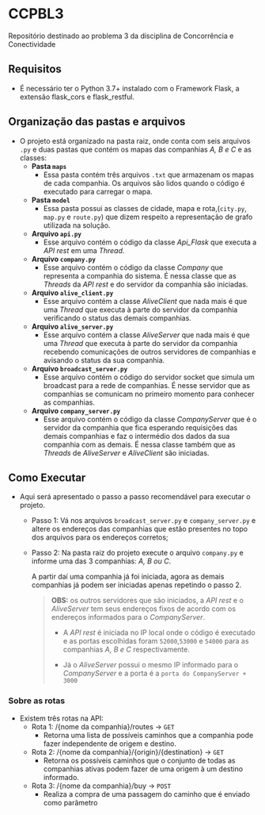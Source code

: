 # CCPBL3

Repositório destinado ao problema 3 da disciplina de Concorrência e Conectividade

## Requisitos

- É necessário ter o Python 3.7+ instalado com o Framework Flask, a extensão flask_cors e flask_restful.

## Organização das pastas e arquivos

- O projeto está organizado na pasta raiz, onde conta com seis arquivos ``.py`` e duas pastas que contém os mapas das companhias *A, B e C* e as classes:
  - **Pasta ``maps``**
    - Essa pasta contém três arquivos ``.txt``  que armazenam os mapas de cada companhia. Os arquivos são lidos quando o código é executado para carregar o mapa.
  - **Pasta ``model``**
    - Essa pasta possui as classes de cidade, mapa e rota,(``city.py``, ``map.py`` e ``route.py``) que dizem respeito a representação de grafo utilizada na solução.
  - **Arquivo ``api.py``**
    - Esse arquivo contém o código da classe *Api_Flask* que executa a *API rest* em uma *Thread*.
  - **Arquivo ``company.py``**
    - Esse arquivo contém o código da classe *Company* que representa a companhia do sistema. É nessa classe que as *Threads* da *API rest* e do servidor da companhia são iniciadas.
  - **Arquivo ``alive_client.py``**
    - Esse arquivo contém a classe *AliveClient* que nada mais é que uma *Thread* que executa à parte do servidor da companhia verificando o status das demais companhias.
  - **Arquivo ``alive_server.py``**
    - Esse arquivo contém a classe *AliveServer* que nada mais é que uma *Thread* que executa à parte do servidor da companhia recebendo comunicações de outros servidores de companhias e avisando o status da sua companhia.
  - **Arquivo ``broadcast_server.py``**
    - Esse arquivo contém o código do servidor socket que simula um broadcast para a rede de companhias. É nesse servidor que as companhias se comunicam no primeiro momento para conhecer as companhias.
  - **Arquivo ``company_server.py``**
    - Esse arquivo contém o código da classe *CompanyServer* que é o servidor da companhia que fica esperando requisições das demais companhias e faz o intermédio dos dados da sua companhia com as demais. É nessa classe também que as *Threads* de *AliveServer* e *AliveClient* são iniciadas.

## Como Executar

- Aqui será apresentado o passo a passo recomendável para executar o projeto.

  - Passo 1: Vá nos arquivos ``broadcast_server.py`` e ``company_server.py`` e altere os endereços das companhias que estão presentes no topo dos arquivos para os endereços corretos;

  - Passo 2: Na pasta raiz do projeto execute o arquivo ``company.py`` e informe uma das 3 companhias: *A, B ou C*.

    A partir daí uma companhia já foi iniciada, agora as demais companhias já podem ser iniciadas apenas repetindo o passo 2.

    >  **OBS:** os outros servidores que são iniciados, a *API rest* e o *AliveServer* tem seus endereços fixos de acordo com os endereços informados para o *CompanyServer*.
    >
    > - A *API rest* é iniciada no IP local onde o código é executado e as portas escolhidas foram ``52000``,``53000`` e ``54000`` para as companhias *A, B e C* respectivamente.
    >
    > - Já o *AliveServer* possui o mesmo IP informado para o *CompanyServer* e a porta é a ``porta do CompanyServer + 3000``


### Sobre as rotas

- Existem três rotas na API:
  - Rota 1: /{nome da companhia}/routes -> ``GET``
    - Retorna uma lista de possíveis caminhos que a companhia pode fazer independente de origem e destino.
  - Rota 2: /{nome da companhia}/{origin}/{destination} -> ``GET``
    - Retorna os possíveis caminhos que o conjunto de todas as companhias ativas podem fazer de uma origem à um destino informado.
  - Rota 3: /{nome da companhia}/buy -> ``POST``
    - Realiza a compra de uma passagem do caminho que é enviado como parâmetro
